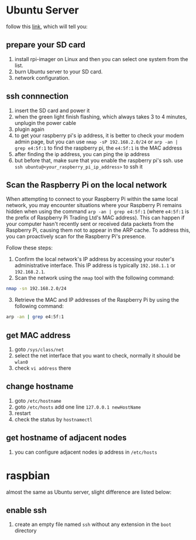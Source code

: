 # Ubuntu Server
follow this [link](https://ubuntu.com/tutorials/how-to-install-ubuntu-on-your-raspberry-pi#1-overview), which will tell you:

## prepare your SD card
1.  install rpi-imager on Linux and then you can select one system from the list.
2.  burn Ubuntu server to your SD card.
3.  network configuration.

## ssh connnection
1. insert the SD card and power it
2. when the green light finish flashing, which always takes 3 to 4 minutes, unplugin the power cable
3. plugin again
4. to get your raspberry pi's ip address, it is better to check your modem admin page, but you can use `nmap -sP 192.168.2.0/24` or `arp -an | grep e4:5f:1` to find the raspberry pi, the `e4:5f:1` is the MAC address
5. after finding the ip address, you can ping the ip address
6. but before that, make sure that you enable the raspberry pi's ssh. use `ssh ubuntu@<your_raspberry_pi_ip_address>` to ssh it

## Scan the Raspberry Pi on the local network
When attempting to connect to your Raspberry Pi within the same local network, you may encounter situations where your Raspberry Pi remains hidden when using the command `arp -an | grep e4:5f:1` (where `e4:5f:1` is the prefix of Raspberry Pi Trading Ltd's MAC address). This can happen if your computer hasn't recently sent or received data packets from the Raspberry Pi, causing them not to appear in the ARP cache. To address this, you can proactively scan for the Raspberry Pi's presence.

Follow these steps:
1. Confirm the local network's IP address by accessing your router's administrative interface. This IP address is typically `192.168.1.1` or `192.168.2.1`.
2. Scan the network using the `nmap` tool with the following command:
```bash
nmap -sn 192.168.2.0/24
```
3. Retrieve the MAC and IP addresses of the Raspberry Pi by using the following command:
```bash
arp -an | grep e4:5f:1
```

## get MAC address
1. goto `/sys/class/net`
2. select the net interface that you want to check, normally it should be `wlan0`
3. check `vi address` there

## change hostname
1. goto `/etc/hostname`
2. goto `/etc/hosts` add one line `127.0.0.1 newHostName`
3. restart
4. check the status by `hostnamectl`

## get hostname of adjacent nodes
1. you can configure adjacent nodes ip address in `/etc/hosts`

# raspbian

almost the same as Ubuntu server, slight difference are listed below:

## enable ssh
1. create an empty file named `ssh` without any extension in the `boot` directory